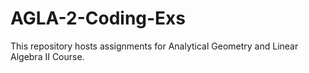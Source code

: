 # AGLA-2-Coding-Exs
This repository hosts assignments for Analytical Geometry and Linear Algebra II Course.
